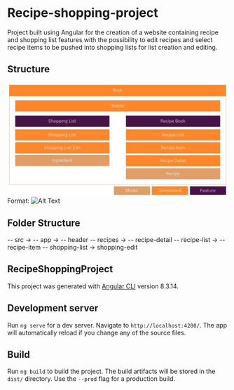 # Recipe-shopping-project

Project built using Angular for the creation of a website containing recipe and shopping list features with the possibility to edit recipes and select recipe items to be pushed into shopping lists for list creation and editing.

## Structure

![Structure](/component-feature-model-plan.PNG)
Format: ![Alt Text](url)

## Folder Structure

  -- src ->
      -- app -> 
                -- header
                -- recipes ->
                              -- recipe-detail
                              -- recipe-list ->
                                                --recipe-item
                -- shopping-list ->
                                    shopping-edit

## RecipeShoppingProject

This project was generated with [Angular CLI](https://github.com/angular/angular-cli) version 8.3.14.

## Development server

Run `ng serve` for a dev server. Navigate to `http://localhost:4200/`. The app will automatically reload if you change any of the source files.

## Build

Run `ng build` to build the project. The build artifacts will be stored in the `dist/` directory. Use the `--prod` flag for a production build.
